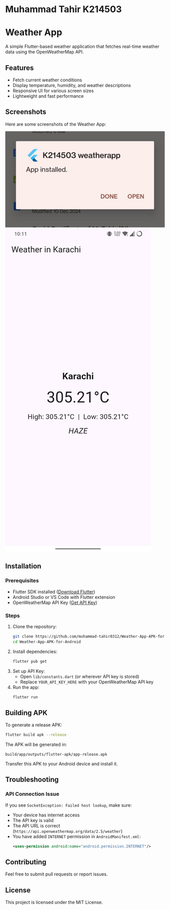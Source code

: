 # Muhammad Tahir K214503

# Weather App

A simple Flutter-based weather application that fetches real-time weather data using the OpenWeatherMap API.

## Features
- Fetch current weather conditions
- Display temperature, humidity, and weather descriptions
- Responsive UI for various screen sizes
- Lightweight and fast performance

## Screenshots

Here are some screenshots of the Weather App:

![Screenshot 1](img1.jpeg)
![Screenshot 2](img2.jpeg)

## Installation
### Prerequisites
- Flutter SDK installed ([Download Flutter](https://flutter.dev/docs/get-started/install))
- Android Studio or VS Code with Flutter extension
- OpenWeatherMap API Key ([Get API Key](https://home.openweathermap.org/api_keys))

### Steps
1. Clone the repository:
   ```sh
   git clone https://github.com/muhammad-tahir0312/Weather-App-APK-for-Android.git
   cd Weather-App-APK-for-Android
   ```
2. Install dependencies:
   ```sh
   flutter pub get
   ```
3. Set up API Key:
   - Open `lib/constants.dart` (or wherever API key is stored)
   - Replace `YOUR_API_KEY_HERE` with your OpenWeatherMap API key
4. Run the app:
   ```sh
   flutter run
   ```

## Building APK
To generate a release APK:
```sh
flutter build apk --release
```
The APK will be generated in:
```
build/app/outputs/flutter-apk/app-release.apk
```
Transfer this APK to your Android device and install it.

## Troubleshooting
### API Connection Issue
If you see `SocketException: Failed host lookup`, make sure:
- Your device has internet access
- The API key is valid
- The API URL is correct (`https://api.openweathermap.org/data/2.5/weather`)
- You have added `INTERNET` permission in `AndroidManifest.xml`:
  ```xml
  <uses-permission android:name="android.permission.INTERNET"/>
  ```

## Contributing
Feel free to submit pull requests or report issues.

## License
This project is licensed under the MIT License.
